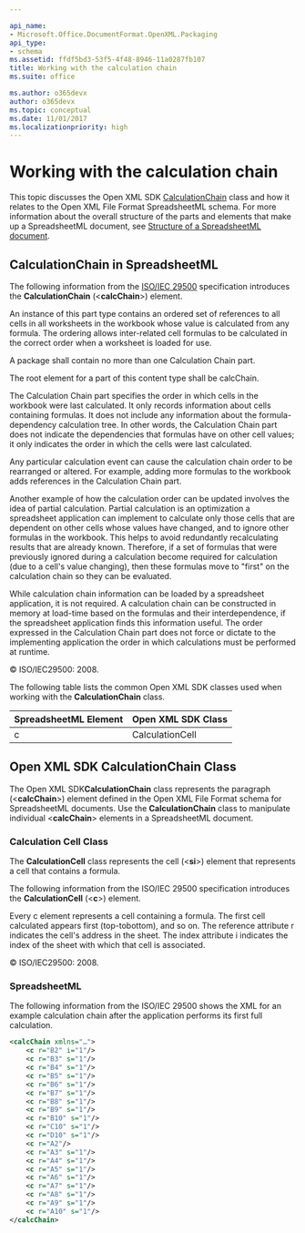 ```yaml
---

api_name:
- Microsoft.Office.DocumentFormat.OpenXML.Packaging
api_type:
- schema
ms.assetid: ffdf5bd3-53f5-4f48-8946-11a0287fb107
title: Working with the calculation chain
ms.suite: office

ms.author: o365devx
author: o365devx
ms.topic: conceptual
ms.date: 11/01/2017
ms.localizationpriority: high
---
```

# Working with the calculation chain

This topic discusses the Open XML SDK [CalculationChain](https://learn.microsoft.com/dotnet/api/documentformat.openxml.spreadsheet.calculationchain) class and how it relates
to the Open XML File Format SpreadsheetML schema. For more information
about the overall structure of the parts and elements that make up a
SpreadsheetML document, see [Structure of a SpreadsheetML document](structure-of-a-spreadsheetml-document.md).


## CalculationChain in SpreadsheetML

The following information from the [ISO/IEC 29500](https://www.iso.org/iso/iso_catalogue/catalogue_tc/catalogue_detail.htm?csnumber=51463)
specification introduces the **CalculationChain** (\<**calcChain**\>) element.

An instance of this part type contains an ordered set of references to
all cells in all worksheets in the workbook whose value is calculated
from any formula. The ordering allows inter-related cell formulas to be
calculated in the correct order when a worksheet is loaded for use.

A package shall contain no more than one Calculation Chain part.

The root element for a part of this content type shall be calcChain.

The Calculation Chain part specifies the order in which cells in the
workbook were last calculated. It only records information about cells
containing formulas. It does not include any information about the
formula-dependency calculation tree. In other words, the Calculation
Chain part does not indicate the dependencies that formulas have on
other cell values; it only indicates the order in which the cells were
last calculated.

Any particular calculation event can cause the calculation chain order
to be rearranged or altered. For example, adding more formulas to the
workbook adds references in the Calculation Chain part.

Another example of how the calculation order can be updated involves the
idea of partial calculation. Partial calculation is an optimization a
spreadsheet application can implement to calculate only those cells that
are dependent on other cells whose values have changed, and to ignore
other formulas in the workbook. This helps to avoid redundantly
recalculating results that are already known. Therefore, if a set of
formulas that were previously ignored during a calculation become
required for calculation (due to a cell's value changing), then these
formulas move to "first" on the calculation chain so they can be
evaluated.

While calculation chain information can be loaded by a spreadsheet
application, it is not required. A calculation chain can be constructed
in memory at load-time based on the formulas and their interdependence,
if the spreadsheet application finds this information useful. The order
expressed in the Calculation Chain part does not force or dictate to the
implementing application the order in which calculations must be
performed at runtime.

© ISO/IEC29500: 2008.

The following table lists the common Open XML SDK classes used when
working with the **CalculationChain** class.


| **SpreadsheetML Element** | **Open XML SDK Class** |
|---------------------------|----------------------------|
|             c             |      CalculationCell       |

## Open XML SDK CalculationChain Class

The Open XML SDK**CalculationChain** class
represents the paragraph (\<**calcChain**\>)
element defined in the Open XML File Format schema for SpreadsheetML
documents. Use the **CalculationChain** class
to manipulate individual \<**calcChain**\>
elements in a SpreadsheetML document.

### Calculation Cell Class

The **CalculationCell** class represents the
cell (\<**si**\>) element that represents a
cell that contains a formula.

The following information from the ISO/IEC 29500 specification
introduces the **CalculationCell** (\<**c**\>) element.

Every c element represents a cell containing a formula. The first cell
calculated appears first (top-tobottom), and so on. The reference
attribute r indicates the cell's address in the sheet. The index
attribute i indicates the index of the sheet with which that cell is
associated.

© ISO/IEC29500: 2008.

### SpreadsheetML

The following information from the ISO/IEC 29500 shows the XML for an
example calculation chain after the application performs its first full
calculation.

```xml
<calcChain xmlns="…">
    <c r="B2" i="1"/>
    <c r="B3" s="1"/>
    <c r="B4" s="1"/>
    <c r="B5" s="1"/>
    <c r="B6" s="1"/>
    <c r="B7" s="1"/>
    <c r="B8" s="1"/>
    <c r="B9" s="1"/>
    <c r="B10" s="1"/>
    <c r="C10" s="1"/>
    <c r="D10" s="1"/>
    <c r="A2"/>
    <c r="A3" s="1"/>
    <c r="A4" s="1"/>
    <c r="A5" s="1"/>
    <c r="A6" s="1"/>
    <c r="A7" s="1"/>
    <c r="A8" s="1"/>
    <c r="A9" s="1"/>
    <c r="A10" s="1"/>
</calcChain>
```
